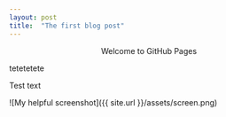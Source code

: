 ```yaml
---
layout: post
title:  "The first blog post"
---
```

<p style="text-align: center;">
Welcome to GitHub Pages

tetetetete

Test text

![My helpful screenshot]({{ site.url }}/assets/screen.png)

</p>
